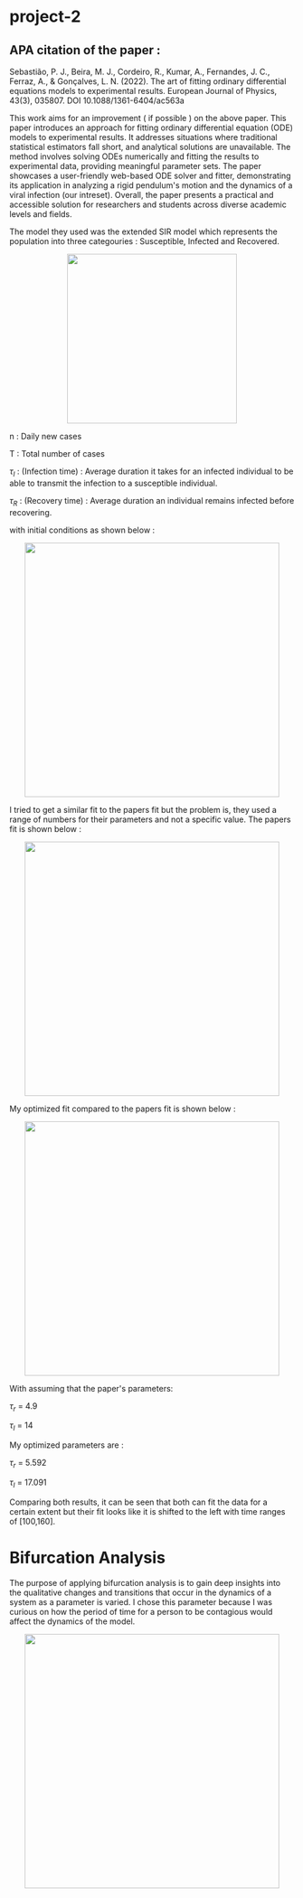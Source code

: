 # project-2

## APA citation of the paper :
Sebastião, P. J., Beira, M. J., Cordeiro, R., Kumar, A., Fernandes, J. C., Ferraz, A., & Gonçalves, L. N. (2022). The art of fitting ordinary differential equations models to experimental results. European Journal of Physics, 43(3), 035807. DOI 10.1088/1361-6404/ac563a

This work aims for an improvement ( if possible ) on the above paper. This paper introduces an approach for fitting ordinary differential equation (ODE) models to experimental results. It addresses situations where traditional statistical estimators fall short, and analytical solutions are unavailable. The method involves solving ODEs numerically and fitting the results to experimental data, providing meaningful parameter sets. The paper showcases a user-friendly web-based ODE solver and fitter, demonstrating its application in analyzing a rigid pendulum's motion and the dynamics of a viral infection (our intreset). Overall, the paper presents a practical and accessible solution for researchers and students across diverse academic levels and fields.

The model they used was the extended SIR model which represents the population into three categouries : Susceptible, Infected and Recovered.
<p align="center">
  <img src="https://github.com/baa151/project-2/assets/123330888/1f234564-925d-4776-8a84-8ea0f7c22913" width="300"><br>
</p>

n : Daily new cases

T : Total number of cases

$\tau_I$ : (Infection time) : Average duration it takes for an infected individual to be able to transmit the infection to a susceptible individual.

$\tau_R$ : (Recovery time) :  Average duration an individual remains infected before recovering. 

with initial conditions as shown below : 

<p align="center">
  <img src="https://github.com/baa151/project-2/assets/123330888/1044d81d-2e1c-4f6a-82b5-d18289797700" width="450"><br>
</p>


I tried to get a similar fit to the papers fit but the problem is, they used a range of numbers for their parameters and not a specific value. The papers fit is shown below : 


<p align="center">
  <img src="https://github.com/baa151/project-2/assets/123330888/5d8edf39-bdbb-4753-9378-3baebe43a2f9" width="450"><br>
</p>

My optimized fit compared to the papers fit is shown below : 

<p align="center">
  <img src="https://github.com/baa151/project-2/assets/123330888/8cf2950f-9d49-4b61-8b35-3c8e8243f1ec" height="450"> <br>
</p>

With assuming that the paper's parameters:

$\tau_r$  = 4.9  

$\tau_I$ = 14

My optimized parameters are :

$\tau_r$  = 5.592 

$\tau_I$ = 17.091

Comparing both results, it can be seen that both can fit the data for a certain extent but their fit looks like it is shifted to the left with time ranges of [100,160].

# Bifurcation Analysis

The purpose of applying bifurcation analysis is to gain deep insights into the qualitative changes and transitions that occur in the dynamics of a system as a parameter is varied. I chose this parameter because I was curious on how the period of time for a person to be contagious would affect the dynamics of the model.

<p align="center">
  <img src="https://github.com/baa151/project-2/assets/123330888/3a656b16-08e7-4db0-a6ed-46798a48db80" height="450"> <br>
</p>

